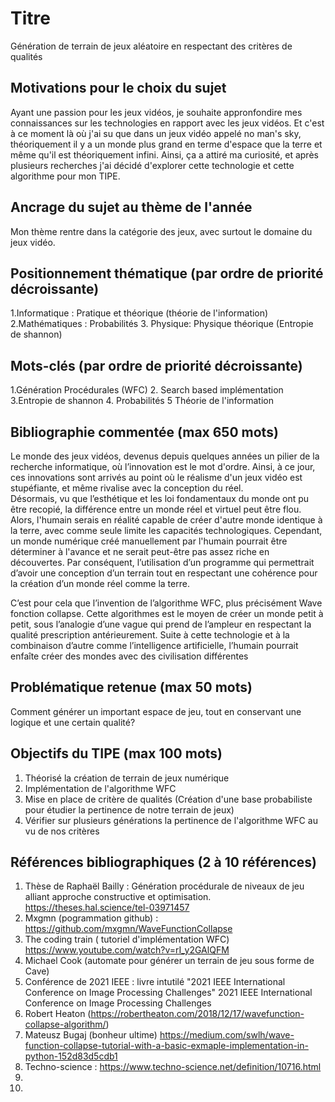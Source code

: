 # Titre
Génération de terrain de jeux aléatoire en respectant des critères de qualités
## Motivations pour le choix du sujet
Ayant une passion pour les jeux vidéos, je souhaite appronfondire mes connaissances sur les technologies en rapport avec les jeux vidéos. Et c'est à ce moment là où j'ai su que dans un jeux vidéo appelé no man's sky, théoriquement il y a un monde plus grand en terme d'espace que la terre et même qu'il est théoriquement infini. Ainsi, ça a attiré ma curiosité, et après plusieurs recherches j'ai décidé d'explorer
cette technologie et cette algorithme pour mon TIPE.

## Ancrage du sujet au thème de l'année
Mon thème rentre dans la catégorie des jeux, avec surtout le domaine du jeux vidéo.

## Positionnement thématique (par ordre de priorité décroissante)

1.Informatique : Pratique et théorique (théorie de l'information)
2.Mathématiques : Probabilités
3. Physique: Physique théorique (Entropie de shannon)


## Mots-clés (par ordre de priorité décroissante)

1.Génération Procédurales (WFC)
2. Search based implémentation
3.Entropie de shannon
4. Probabilités
5  Théorie de l'information


## Bibliographie commentée (max 650 mots)

Le monde des jeux vidéos, devenus depuis quelques années un pilier de la recherche informatique,  où l’innovation est le mot d'ordre. Ainsi, à ce jour, ces innovations sont arrivés au point où le réalisme d'un jeux vidéo est stupéfiante, et même rivalise avec la conception du réel.  
Désormais, vu que l’esthétique et les loi fondamentaux du monde ont pu être recopié,  la différence entre un monde réel et virtuel peut être flou. 
Alors, l'humain serais en réalité capable de créer d'autre monde identique à la terre, avec comme seule limite les capacités technologiques. 
Cependant, un monde numérique créé manuellement par l'humain pourrait être déterminer à l'avance et ne serait peut-être pas assez riche en découvertes. 
Par conséquent, l’utilisation d’un programme qui permettrait d’avoir une conception d’un terrain tout en respectant une cohérence pour la création d’un monde réel comme la terre. 

C’est pour cela que l’invention de l’algorithme WFC, plus précisément Wave fonction collapse. 
Cette algorithmes est le moyen de créer un monde petit à petit, sous l’analogie d’une vague qui prend de l’ampleur en respectant la qualité prescription antérieurement. 
Suite à cette technologie et à la combinaison d’autre comme l’intelligence artificielle, l’humain pourrait enfaîte créer des mondes avec des civilisation différentes




## Problématique retenue (max 50 mots)
Comment générer un important espace de jeu, tout en conservant une logique et une certain qualité?

## Objectifs du TIPE (max 100 mots)

1. Théorisé la création de terrain de jeux numérique  
2. Implémentation de l'algorithme WFC
3. Mise en place de critère de qualités (Création d'une base probabiliste pour étudier la pertinence de notre terrain de jeux)
4. Vérifier sur plusieurs générations la pertinence de l'algorithme WFC au vu de nos critères

## Références bibliographiques (2 à 10 références)

1. Thèse de Raphaël Bailly : Génération procédurale de niveaux de jeu alliant approche constructive et optimisation. https://theses.hal.science/tel-03971457
2. Mxgmn (pogrammation github) : https://github.com/mxgmn/WaveFunctionCollapse
3. The coding train ( tutoriel d'implémentation WFC) https://www.youtube.com/watch?v=rI_y2GAlQFM
4. Michael Cook (automate pour générer un terrain de jeu sous forme de Cave)
5. Conférence de 2021 IEEE : livre intutilé "2021 IEEE International Conference on Image Processing Challenges" 
2021 IEEE International Conference on Image Processing Challenges
7. Robert Heaton (https://robertheaton.com/2018/12/17/wavefunction-collapse-algorithm/)
8. Mateusz Bugaj (bonheur ultime)
https://medium.com/swlh/wave-function-collapse-tutorial-with-a-basic-exmaple-implementation-in-python-152d83d5cdb1
9. Techno-science : https://www.techno-science.net/definition/10716.html
10. 
11. 

